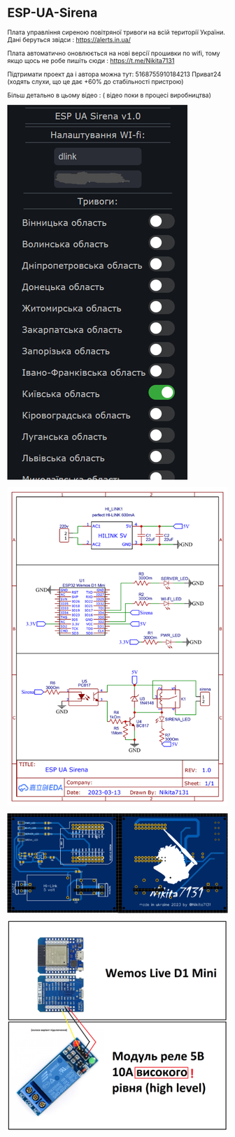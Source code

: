 # ESP-UA-Sirena

Плата управління сиреною повітряної тривоги на всій території України. Дані беруться звідси : https://alerts.in.ua/

Плата автоматично оновлюється на нові версії прошивки по wifi, тому якщо щось не робе пишіть сюди : https://t.me/Nikita7131 

Підтримати проект да і автора можна тут: 5168755910184213 Приват24 (ходять слухи, що це дає +60% до стабільності пристрою)




 Більш детально в цьому відео : ( відео поки в процесі виробництва)

 ![alt tag](https://github.com/Nikita7131/ESP-UA-Sirena/blob/main/Schematic/photo_2023-03-10_22-36-15.jpg "Опису не буде")​
 
 ![alt tag](https://github.com/Nikita7131/ESP-UA-Sirena/blob/main/Schematic/Schematic_sirena_ESP-UA_Sirena.png "Опису не буде")​
 
 ![alt tag](https://github.com/Nikita7131/ESP-UA-Sirena/blob/main/Schematic/photo_PCB.png "Опису не буде")​
 
 ![alt tag](https://github.com/Nikita7131/ESP-UA-Sirena/blob/main/Schematic/components_foto.png "Опису не буде")​
 
 
